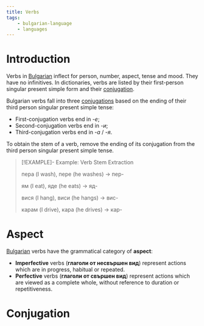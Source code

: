 ```yaml
---
title: Verbs
tags:
    - bulgarian-language
    - languages
---
```


# Introduction

Verbs in [Bulgarian](./index.md) inflect for person, number, aspect, tense and mood. 
They have no infinitives. In dictionaries, verbs are listed by their first-person singular present simple form and their [conjugation](Verbs.md#Conjugation).

Bulgarian verbs fall into three [conjugations](TODO) based on the ending of their third person singular present simple tense:
- First-conjugation verbs end in *-е*;
- Second-conjugation verbs end in *-и*;
- Third-conjugation verbs end in *-а* / *-я*.

To obtain the stem of a verb, remove the ending of its conjugation from the third person singular present simple tense.

>[!EXAMPLE]- Example: Verb Stem Extraction
>
>
>
>пера (I wash), пере (he washes) -> пер-
>
>ям (I eat), яде (he eats) -> яд-
>
>вися (I hang), виси (he hangs) -> вис-
>
>карам (I drive), кара (he drives) -> кар-
>

# Aspect

[Bulgarian](./index.md) verbs have the grammatical category of **aspect**:
- **Imperfective** verbs (**глаголи от несвършен вид**) represent actions which are in progress, habitual or repeated.
- **Perfective** verbs (**глаголи от свършен вид**) represent actions which are viewed as a complete whole, without reference to duration or repetitiveness.

# Conjugation

